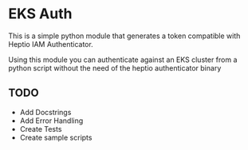 # EKS Auth
This is a simple python module that generates a token compatible with Heptio IAM Authenticator.

Using this module you can authenticate against an EKS cluster from a python script without the need of the heptio authenticator binary

## TODO
* Add Docstrings
* Add Error Handling
* Create Tests
* Create sample scripts

